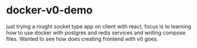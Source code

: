 ﻿# docker-v0-demo

just trying a rought socket type app on client with react, 
focus is to learning how to use docker with postgres and redis services and writing compose files.
Wanted to see how does creating frontend with v0 goes.
